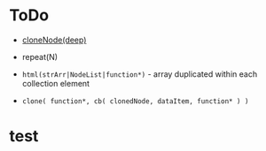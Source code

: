 # ToDo
* [cloneNode(deep)](https://developer.mozilla.org/en-US/docs/Web/API/Node/cloneNode)
* repeat(N)

* `html(strArr|NodeList|function*)` - array duplicated within each collection element
* `clone( function*, cb( clonedNode, dataItem, function* ) )`

# test

